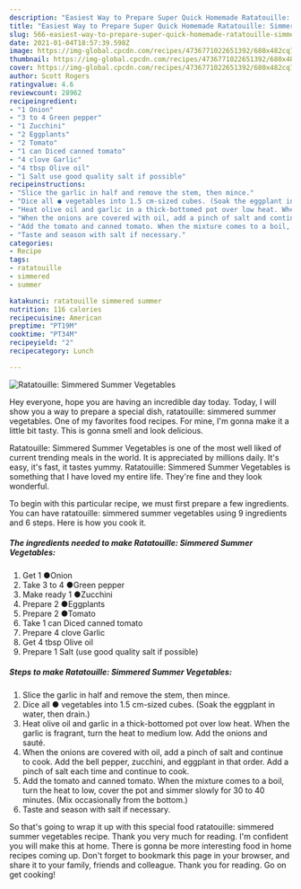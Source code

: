 ```yaml
---
description: "Easiest Way to Prepare Super Quick Homemade Ratatouille: Simmered Summer Vegetables"
title: "Easiest Way to Prepare Super Quick Homemade Ratatouille: Simmered Summer Vegetables"
slug: 566-easiest-way-to-prepare-super-quick-homemade-ratatouille-simmered-summer-vegetables
date: 2021-01-04T18:57:39.598Z
image: https://img-global.cpcdn.com/recipes/4736771022651392/680x482cq70/ratatouille-simmered-summer-vegetables-recipe-main-photo.jpg
thumbnail: https://img-global.cpcdn.com/recipes/4736771022651392/680x482cq70/ratatouille-simmered-summer-vegetables-recipe-main-photo.jpg
cover: https://img-global.cpcdn.com/recipes/4736771022651392/680x482cq70/ratatouille-simmered-summer-vegetables-recipe-main-photo.jpg
author: Scott Rogers
ratingvalue: 4.6
reviewcount: 28962
recipeingredient:
- "1 Onion"
- "3 to 4 Green pepper"
- "1 Zucchini"
- "2 Eggplants"
- "2 Tomato"
- "1 can Diced canned tomato"
- "4 clove Garlic"
- "4 tbsp Olive oil"
- "1 Salt use good quality salt if possible"
recipeinstructions:
- "Slice the garlic in half and remove the stem, then mince."
- "Dice all ● vegetables into 1.5 cm-sized cubes. (Soak the eggplant in water, then drain.)"
- "Heat olive oil and garlic in a thick-bottomed pot over low heat. When the garlic is fragrant, turn the heat to medium low. Add the onions and sauté."
- "When the onions are covered with oil, add a pinch of salt and continue to cook. Add the bell pepper, zucchini, and eggplant in that order. Add a pinch of salt each time and continue to cook."
- "Add the tomato and canned tomato. When the mixture comes to a boil, turn the heat to low, cover the pot and simmer slowly for 30 to 40 minutes. (Mix occasionally from the bottom.)"
- "Taste and season with salt if necessary."
categories:
- Recipe
tags:
- ratatouille
- simmered
- summer

katakunci: ratatouille simmered summer 
nutrition: 116 calories
recipecuisine: American
preptime: "PT19M"
cooktime: "PT34M"
recipeyield: "2"
recipecategory: Lunch

---
```



![Ratatouille: Simmered Summer Vegetables](https://img-global.cpcdn.com/recipes/4736771022651392/680x482cq70/ratatouille-simmered-summer-vegetables-recipe-main-photo.jpg)

Hey everyone, hope you are having an incredible day today. Today, I will show you a way to prepare a special dish, ratatouille: simmered summer vegetables. One of my favorites food recipes. For mine, I'm gonna make it a little bit tasty. This is gonna smell and look delicious.



Ratatouille: Simmered Summer Vegetables is one of the most well liked of current trending meals in the world. It is appreciated by millions daily. It's easy, it's fast, it tastes yummy. Ratatouille: Simmered Summer Vegetables is something that I have loved my entire life. They're fine and they look wonderful.


To begin with this particular recipe, we must first prepare a few ingredients. You can have ratatouille: simmered summer vegetables using 9 ingredients and 6 steps. Here is how you cook it.

<!--inarticleads1-->

##### The ingredients needed to make Ratatouille: Simmered Summer Vegetables:

1. Get 1 ●Onion
1. Take 3 to 4 ●Green pepper
1. Make ready 1 ●Zucchini
1. Prepare 2 ●Eggplants
1. Prepare 2 ●Tomato
1. Take 1 can Diced canned tomato
1. Prepare 4 clove Garlic
1. Get 4 tbsp Olive oil
1. Prepare 1 Salt (use good quality salt if possible)




<!--inarticleads2-->

##### Steps to make Ratatouille: Simmered Summer Vegetables:

1. Slice the garlic in half and remove the stem, then mince.
1. Dice all ● vegetables into 1.5 cm-sized cubes. (Soak the eggplant in water, then drain.)
1. Heat olive oil and garlic in a thick-bottomed pot over low heat. When the garlic is fragrant, turn the heat to medium low. Add the onions and sauté.
1. When the onions are covered with oil, add a pinch of salt and continue to cook. Add the bell pepper, zucchini, and eggplant in that order. Add a pinch of salt each time and continue to cook.
1. Add the tomato and canned tomato. When the mixture comes to a boil, turn the heat to low, cover the pot and simmer slowly for 30 to 40 minutes. (Mix occasionally from the bottom.)
1. Taste and season with salt if necessary.




So that's going to wrap it up with this special food ratatouille: simmered summer vegetables recipe. Thank you very much for reading. I'm confident you will make this at home. There is gonna be more interesting food in home recipes coming up. Don't forget to bookmark this page in your browser, and share it to your family, friends and colleague. Thank you for reading. Go on get cooking!

